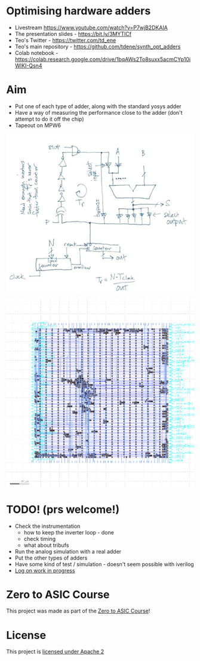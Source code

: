 # Optimising hardware adders

* Livestream https://www.youtube.com/watch?v=P7wjB2DKAIA
* The presentation slides - https://bit.ly/3MYTlCf
* Teo's Twitter - https://twitter.com/td_ene
* Teo's main repository - https://github.com/tdene/synth_opt_adders
* Colab notebook - https://colab.research.google.com/drive/1bqAWs2To8suxx5acmCYp10iWlKI-Qsn4

# Aim

* Put one of each type of adder, along with the standard yosys adder
* Have a way of measuring the performance close to the adder (don't attempt to do it off the chip)
* Tapeout on MPW6

![instrumented adder](docs/eric.png)

![adders](docs/adder.png)

# TODO! (prs welcome!)

* Check the instrumentation
    * how to keep the inverter loop - done
    * check timing
    * what about tribufs
* Run the analog simulation with a real adder
* Put the other types of adders
* Have some kind of test / simulation - doesn't seem possible with iverilog
* [Log on work in progress](docs/log.md)

# Zero to ASIC Course

This project was made as part of the [Zero to ASIC Course](https://zerotoasiccourse.com)!

# License

This project is [licensed under Apache 2](LICENSE)
